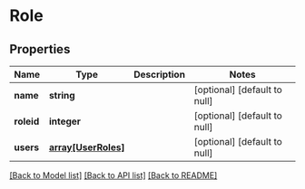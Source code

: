 # Role

## Properties
Name | Type | Description | Notes
------------ | ------------- | ------------- | -------------
**name** | **string** |  | [optional] [default to null]
**roleid** | **integer** |  | [optional] [default to null]
**users** | [**array[UserRoles]**](UserRoles.md) |  | [optional] [default to null]

[[Back to Model list]](../README.md#documentation-for-models) [[Back to API list]](../README.md#documentation-for-api-endpoints) [[Back to README]](../README.md)


